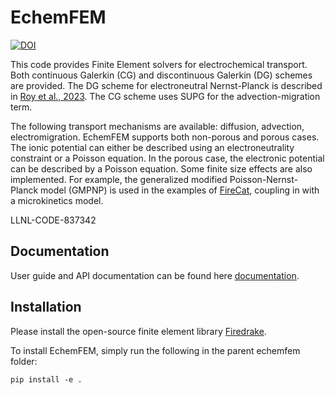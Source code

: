 # EchemFEM

[![DOI](https://zenodo.org/badge/513600791.svg)](https://zenodo.org/badge/latestdoi/513600791)

This code provides Finite Element solvers for electrochemical transport.
Both continuous Galerkin (CG) and discontinuous Galerkin (DG) schemes are provided. The DG scheme for electroneutral Nernst-Planck is described in [Roy et al., 2023](https://doi.org/10.1016/j.jcp.2022.111859). The CG scheme uses SUPG for the advection-migration term.

The following transport mechanisms are available: diffusion, advection, electromigration. EchemFEM supports both non-porous and porous cases. The ionic potential can either be described using an electroneutrality constraint or a Poisson equation. In the porous case, the electronic potential can be described by a Poisson equation.
Some finite size effects are also implemented. For example, the generalized modified Poisson-Nernst-Planck model (GMPNP) is used in the examples of [FireCat](https://github.com/LLNL/firecat), coupling in with a microkinetics model.

LLNL-CODE-837342

## Documentation

User guide and API documentation can be found here [documentation](https://software.llnl.gov/echemfem/index.html).

## Installation

Please install the open-source finite element library [Firedrake](https://www.firedrakeproject.org/download.html).

To install EchemFEM, simply run the following in the parent echemfem folder:
```
pip install -e .
```
